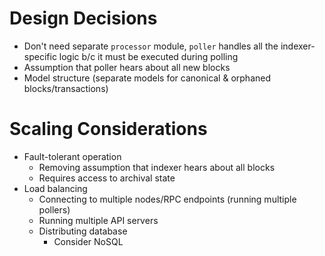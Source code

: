 # Design Decisions

- Don't need separate `processor` module, `poller` handles all the indexer-specific logic b/c it must be executed during polling
- Assumption that poller hears about all new blocks
- Model structure (separate models for canonical & orphaned blocks/transactions)

# Scaling Considerations

- Fault-tolerant operation
	- Removing assumption that indexer hears about all blocks
	- Requires access to archival state
- Load balancing
	- Connecting to multiple nodes/RPC endpoints (running multiple pollers)
	- Running multiple API servers
	- Distributing database
		- Consider NoSQL

